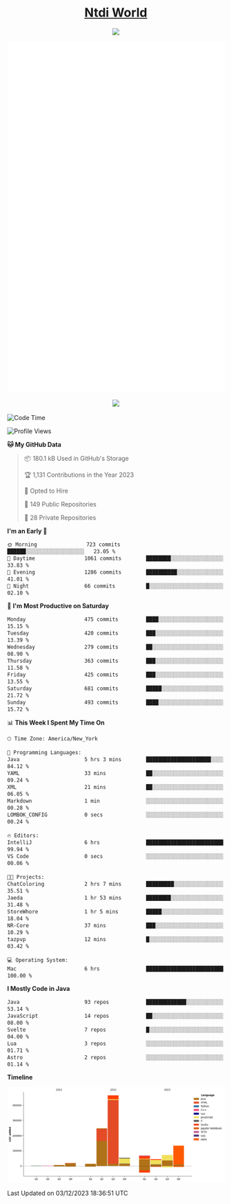 <h1 align="center"><a href="https://www.ntdi.world">Ntdi World</a></h1>
<p align="center">
  <a href="https://github.com/n-tdi"><img src="https://readme-typing-svg.herokuapp.com?lines=FullStack+Developer;Web+Developer;Open-Source+Enthusiast;Java+Developer;Spigot-API%20Developer;&center=true&width=500&height=50"></a>
</p>

<div align="center">
  <img src="/github-metrics.svg"></img>
  
  <img src="https://komarev.com/ghpvc/?username=n-tdi&color=green"></img>
</div>

<!-- May use later.. idk -->
<!-- <a href="http://www.github.com/n-tdi"><img src="https://github-readme-stats.vercel.app/api?username=n-tdi&show_icons=true&hide=&count_private=true&title_color=0891b2&text_color=ffffff&icon_color=0891b2&bg_color=1c1917&hide_border=true&show_icons=true" alt="n-tdi's GitHub stats" /></a> -->

<!--START_SECTION:waka-->
![Code Time](http://img.shields.io/badge/Code%20Time-304%20hrs%2058%20mins-blue)

![Profile Views](http://img.shields.io/badge/Profile%20Views-4-blue)

**🐱 My GitHub Data** 

> 📦 180.1 kB Used in GitHub's Storage 
 > 
> 🏆 1,131 Contributions in the Year 2023
 > 
> 💼 Opted to Hire
 > 
> 📜 149 Public Repositories 
 > 
> 🔑 28 Private Repositories 
 > 
**I'm an Early 🐤** 

```text
🌞 Morning                723 commits         ██████░░░░░░░░░░░░░░░░░░░   23.05 % 
🌆 Daytime                1061 commits        ████████░░░░░░░░░░░░░░░░░   33.83 % 
🌃 Evening                1286 commits        ██████████░░░░░░░░░░░░░░░   41.01 % 
🌙 Night                  66 commits          █░░░░░░░░░░░░░░░░░░░░░░░░   02.10 % 
```
📅 **I'm Most Productive on Saturday** 

```text
Monday                   475 commits         ████░░░░░░░░░░░░░░░░░░░░░   15.15 % 
Tuesday                  420 commits         ███░░░░░░░░░░░░░░░░░░░░░░   13.39 % 
Wednesday                279 commits         ██░░░░░░░░░░░░░░░░░░░░░░░   08.90 % 
Thursday                 363 commits         ███░░░░░░░░░░░░░░░░░░░░░░   11.58 % 
Friday                   425 commits         ███░░░░░░░░░░░░░░░░░░░░░░   13.55 % 
Saturday                 681 commits         █████░░░░░░░░░░░░░░░░░░░░   21.72 % 
Sunday                   493 commits         ████░░░░░░░░░░░░░░░░░░░░░   15.72 % 
```


📊 **This Week I Spent My Time On** 

```text
🕑︎ Time Zone: America/New_York

💬 Programming Languages: 
Java                     5 hrs 3 mins        █████████████████████░░░░   84.12 % 
YAML                     33 mins             ██░░░░░░░░░░░░░░░░░░░░░░░   09.24 % 
XML                      21 mins             ██░░░░░░░░░░░░░░░░░░░░░░░   06.05 % 
Markdown                 1 min               ░░░░░░░░░░░░░░░░░░░░░░░░░   00.28 % 
LOMBOK_CONFIG            0 secs              ░░░░░░░░░░░░░░░░░░░░░░░░░   00.24 % 

🔥 Editors: 
IntelliJ                 6 hrs               █████████████████████████   99.94 % 
VS Code                  0 secs              ░░░░░░░░░░░░░░░░░░░░░░░░░   00.06 % 

🐱‍💻 Projects: 
ChatColoring             2 hrs 7 mins        █████████░░░░░░░░░░░░░░░░   35.51 % 
Jaeda                    1 hr 53 mins        ████████░░░░░░░░░░░░░░░░░   31.48 % 
StoreWhore               1 hr 5 mins         █████░░░░░░░░░░░░░░░░░░░░   18.04 % 
NR-Core                  37 mins             ███░░░░░░░░░░░░░░░░░░░░░░   10.29 % 
tazpvp                   12 mins             █░░░░░░░░░░░░░░░░░░░░░░░░   03.42 % 

💻 Operating System: 
Mac                      6 hrs               █████████████████████████   100.00 % 
```

**I Mostly Code in Java** 

```text
Java                     93 repos            █████████████░░░░░░░░░░░░   53.14 % 
JavaScript               14 repos            ██░░░░░░░░░░░░░░░░░░░░░░░   08.00 % 
Svelte                   7 repos             █░░░░░░░░░░░░░░░░░░░░░░░░   04.00 % 
Lua                      3 repos             ░░░░░░░░░░░░░░░░░░░░░░░░░   01.71 % 
Astro                    2 repos             ░░░░░░░░░░░░░░░░░░░░░░░░░   01.14 % 
```



**Timeline**

![Lines of Code chart](https://raw.githubusercontent.com/n-tdi/n-tdi/main/assets/bar_graph.png)


 Last Updated on 03/12/2023 18:36:51 UTC
<!--END_SECTION:waka-->
